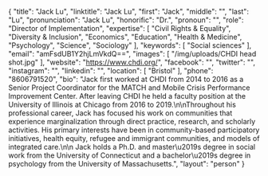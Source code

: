 {
  "title": "Jack Lu",
  "linktitle": "Jack Lu",
  "first": "Jack",
  "middle": "",
  "last": "Lu",
  "pronunciation": "Jack Lu",
  "honorific": "Dr.",
  "pronoun": "",
  "role": "Director of Implementation",
  "expertise": [
    "Civil Rights & Equality",
    "Diversity & Inclusion",
    "Economics",
    "Education",
    "Health & Medicine",
    "Psychology",
    "Science",
    "Sociology"
  ],
  "keywords": [
    "Social sciences"
  ],
  "email": "amFsdUB1Y2hjLmVkdQ==",
  "images": [
    "/img/uploads/CHDI head shot.jpg"
  ],
  "website": "https://www.chdi.org/",
  "facebook": "",
  "twitter": "",
  "instagram": "",
  "linkedin": "",
  "location": [
    "Bristol"
  ],
  "phone": "8606791520",
  "bio": "Jack first worked at CHDI from 2014 to 2016 as a Senior Project Coordinator for the MATCH and Mobile Crisis Performance Improvement Center. After leaving CHDI he held a faculty position at the University of Illinois at Chicago from 2016 to 2019.\n\nThroughout his professional career, Jack has focused his work on communities that experience marginalization through direct practice, research, and scholarly activities.  His primary interests have been in community-based participatory initiatives, health equity, refugee and immigrant communities, and models of integrated care.\n\n Jack holds a Ph.D. and master\u2019s degree in social work from the University of Connecticut and a bachelor\u2019s degree in psychology from the University of Massachusetts.",
  "layout": "person"
}

